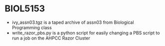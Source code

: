 # BIOL5153
* ivy_assn03.tgz is a taped archive of assn03 from Biological Programming class 
* write_razor_pbs.py is a python script for easily changing a PBS script to run a job on the AHPCC Razor Cluster 
